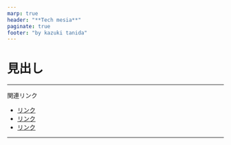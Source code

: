 ```yaml
---
marp: true
header: "**Tech mesia**"
paginate: true
footer: "by kazuki tanida"
---
```


<!-- prerender: true -->
<!-- class: invert -->

# 見出し

---

関連リンク

- [リンク]()
- [リンク]()
- [リンク]()

---
